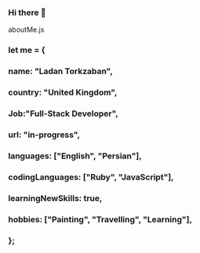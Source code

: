 ### Hi there 👋
 aboutMe.js
 
 ### let me = {
  ### name: "Ladan Torkzaban",
  ### country: "United Kingdom",
  ### Job:"Full-Stack Developer",
  

  ### url: "in-progress",
  ### languages: ["English", "Persian"],
  ### codingLanguages: ["Ruby", "JavaScript"],

  ### learningNewSkills: true,
  ### hobbies: ["Painting", "Travelling", "Learning"],
### };
<!--
**ladantork/ladantork** is a ✨ _special_ ✨ repository because its `README.md` (this file) appears on your GitHub profile.

-->

